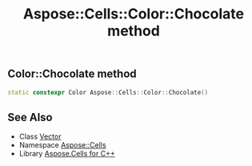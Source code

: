 ﻿---
title: Aspose::Cells::Color::Chocolate method
linktitle: Chocolate
second_title: Aspose.Cells for C++ API Reference
description: 'How to use Chocolate method of Aspose::Cells::Color class in C++.'
type: docs
weight: 7800
url: /cpp/aspose.cells/color/chocolate/
---
## Color::Chocolate method




```cpp
static constexpr Color Aspose::Cells::Color::Chocolate()
```

## See Also

* Class [Vector](../../vector/)
* Namespace [Aspose::Cells](../../)
* Library [Aspose.Cells for C++](../../../)
